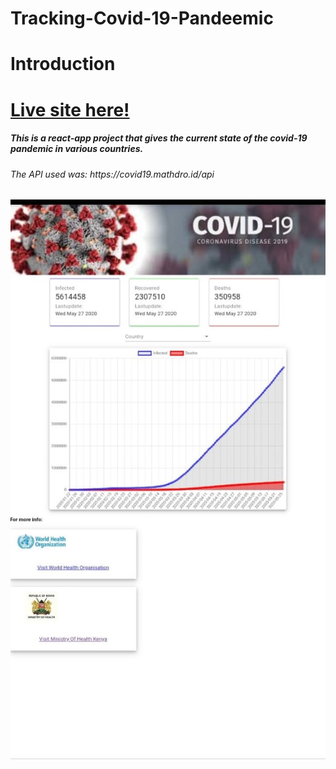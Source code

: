 <h1>Tracking-Covid-19-Pandeemic<h1>
  
  Introduction
   <h1><a href="https://tracking-covid-19-pandemic.netlify.app/">Live site here!</a></h1>
   
  <h5>This is a react-app project that gives the current state of the covid-19 pandemic in various countries.</h5>
  
  <h6>The API used was: https://covid19.mathdro.id/api</h6>
  
  <img  src='./src/images/coverImage.jpeg' alt=""/>
  
 
